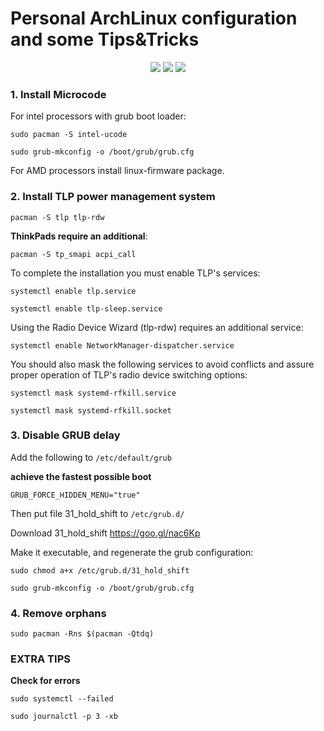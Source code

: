 # Personal ArchLinux configuration and some Tips&Tricks
<p align="center">
        <img src="https://img.shields.io/badge/Version-0.1-blue.svg">
        <img src="https://img.shields.io/badge/License-GPLv3-yellow.svg">
        <img src="https://img.shields.io/badge/Status-Alpha-red.svg">
</p>

### 1. Install Microcode
For intel processors with grub boot loader:

`sudo pacman -S intel-ucode`

`sudo grub-mkconfig -o /boot/grub/grub.cfg`

For AMD processors install linux-firmware package.

### 2. Install TLP power management system

`pacman -S tlp tlp-rdw`

**ThinkPads require an additional**:

`pacman -S tp_smapi acpi_call`

To complete the installation you must enable TLP's services:

`systemctl enable tlp.service`

`systemctl enable tlp-sleep.service`

Using the Radio Device Wizard (tlp-rdw) requires an additional service:

`systemctl enable NetworkManager-dispatcher.service`

You should also mask the following services to avoid conflicts and assure proper operation of TLP's radio device switching options:

`systemctl mask systemd-rfkill.service`

`systemctl mask systemd-rfkill.socket`

### 3. Disable GRUB delay

Add the following to `/etc/default/grub`

**achieve the fastest possible boot**

`GRUB_FORCE_HIDDEN_MENU="true"`

Then put file 31_hold_shift to `/etc/grub.d/`

Download 31_hold_shift https://goo.gl/nac6Kp

Make it executable, and regenerate the grub configuration:

`sudo chmod a+x /etc/grub.d/31_hold_shift`

`sudo grub-mkconfig -o /boot/grub/grub.cfg`

### 4. Remove orphans

`sudo pacman -Rns $(pacman -Qtdq)`

### EXTRA TIPS

**Check for errors**

`sudo systemctl --failed`

`sudo journalctl -p 3 -xb`


